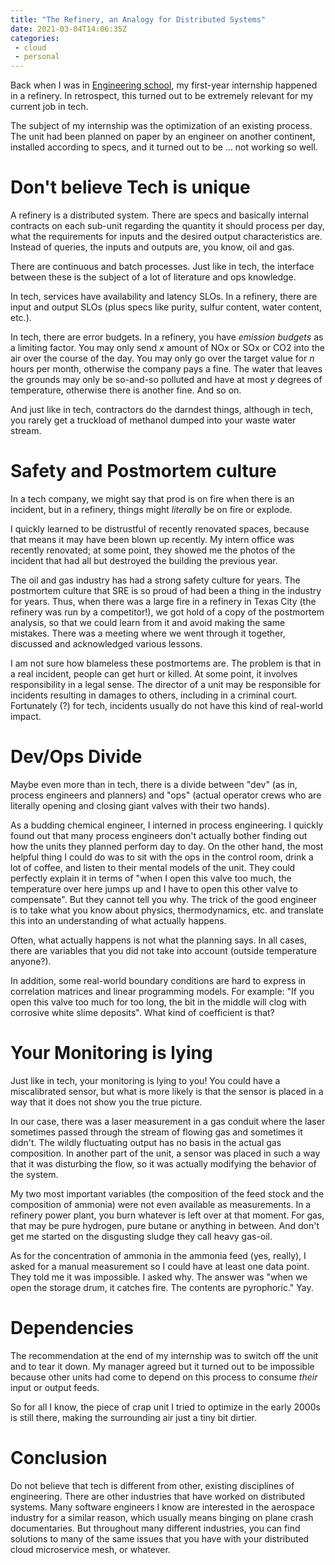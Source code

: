 ```yaml
---
title: "The Refinery, an Analogy for Distributed Systems"
date: 2021-03-04T14:06:35Z
categories:
 - cloud
 - personal
---
```

Back when I was in [Engineering school](https://ecpm.unistra.fr/), my
first-year internship happened in a refinery. In retrospect, this turned out
to be extremely relevant for my current job in tech.

The subject of my internship was the optimization of an existing process. The
unit had been planned on paper by an engineer on another continent, installed
according to specs, and it turned out to be ... not working so well.

# Don't believe Tech is unique

A refinery is a distributed system. There are specs and basically internal
contracts on each sub-unit regarding the quantity it should process per day,
what the requirements for inputs and the desired output characteristics are.
Instead of queries, the inputs and outputs are, you know, oil and gas.

There are continuous and batch processes. Just like in tech, the interface
between these is the subject of a lot of literature and ops knowledge.

In tech, services have availability and latency SLOs.
In a refinery, there are input and output SLOs (plus specs like purity, sulfur
content, water content, etc.).

In tech, there are error budgets. In a refinery, you have *emission budgets*
as a limiting factor. You may only send *x* amount of NOx or SOx or CO2 into
the air over the course of the day. You may only go over the target value for
*n* hours per month, otherwise the company pays a fine. The water that leaves
the grounds may only be so-and-so polluted and have at most *y* degrees of
temperature, otherwise there is another fine. And so on.

And just like in tech, contractors do the darndest things, although in tech,
you rarely get a truckload of methanol dumped into your waste water stream.

# Safety and Postmortem culture

In a tech company, we might say that prod is on fire when there is an
incident, but in a refinery, things might *literally* be on fire or explode.

I quickly learned to be distrustful of recently renovated spaces, because
that means it may have been blown up recently. My intern office was recently
renovated; at some point, they showed me the photos of the incident that had
all but destroyed the building the previous year.

The oil and gas industry has had a strong safety culture for years. The
postmortem culture that SRE is so proud of had been a thing in the industry
for years. Thus, when there was a large fire in a refinery in Texas City (the
refinery was run by a competitor!), we got hold of a copy of the postmortem
analysis, so that we could learn from it and avoid making the same mistakes.
There was a meeting where we went through it together, discussed and
acknowledged various lessons.

I am not sure how blameless these postmortems are. The problem is that in a
real incident, people can get hurt or killed. At some point, it involves
responsibility in a legal sense. The director of a unit may be responsible for
incidents resulting in damages to others, including in a criminal court.
Fortunately (?) for tech, incidents usually do not have this kind of
real-world impact.

# Dev/Ops Divide

Maybe even more than in tech, there is a divide between "dev" (as in, process
engineers and planners) and "ops" (actual operator crews who are literally
opening and closing giant valves with their two hands).

As a budding chemical engineer, I interned in process engineering. I quickly
found out that many process engineers don't actually bother finding out how
the units they planned perform day to day. On the other hand, the most helpful
thing I could do was to sit with the ops in the control room, drink a lot of
coffee, and listen to their mental models of the unit. They could perfectly
explain it in terms of "when I open this valve too much, the temperature over
here jumps up and I have to open this other valve to compensate". But they
cannot tell you why. The trick of the good engineer is to take what you know
about physics, thermodynamics, etc. and translate this into an understanding
of what actually happens.

Often, what actually happens is not what the planning says. In all cases,
there are variables that you did not take into account (outside temperature
anyone?).

In addition, some real-world boundary conditions are hard to express in
correlation matrices and linear programming models. For example: "If you open
this valve too much for too long, the bit in the middle will clog with
corrosive white slime deposits". What kind of coefficient is that?

# Your Monitoring is lying

Just like in tech, your monitoring is lying to you! You could have a
miscalibrated sensor, but what is more likely is that the sensor is placed in
a way that it does not show you the true picture.

In our case, there was a laser measurement in a gas conduit where the laser
sometimes passed through the stream of flowing gas and sometimes it didn't.
The wildly fluctuating output has no basis in the actual gas composition.
In another part of the unit, a sensor was placed in such a way that it was
disturbing the flow, so it was actually modifying the behavior of the system.

My two most important variables (the composition of the feed stock and the
composition of ammonia) were not even available as measurements. In a refinery
power plant, you burn whatever is left over at that moment. For gas, that may
be pure hydrogen, pure butane or anything in between. And don't get me started
on the disgusting sludge they call heavy gas-oil.

As for the concentration of ammonia in the ammonia feed (yes, really), I asked
for a manual measurement so I could have at least one data point. They told me
it was impossible. I asked why. The answer was "when we open the storage drum,
it catches fire. The contents are pyrophoric." Yay.

# Dependencies

The recommendation at the end of my internship was to switch off the unit and
to tear it down. My manager agreed but it turned out to be impossible because
other units had come to depend on this process to consume *their* input or
output feeds.

So for all I know, the piece of crap unit I tried to optimize in the early
2000s is still there, making the surrounding air just a tiny bit dirtier.

# Conclusion

Do not believe that tech is different from other, existing disciplines of
engineering. There are other industries that have worked on distributed
systems. Many software engineers I know are interested in the aerospace
industry for a similar reason, which usually means binging on plane crash
documentaries. But throughout many different industries, you can find
solutions to many of the same issues that you have with your distributed cloud
microservice mesh, or whatever.

